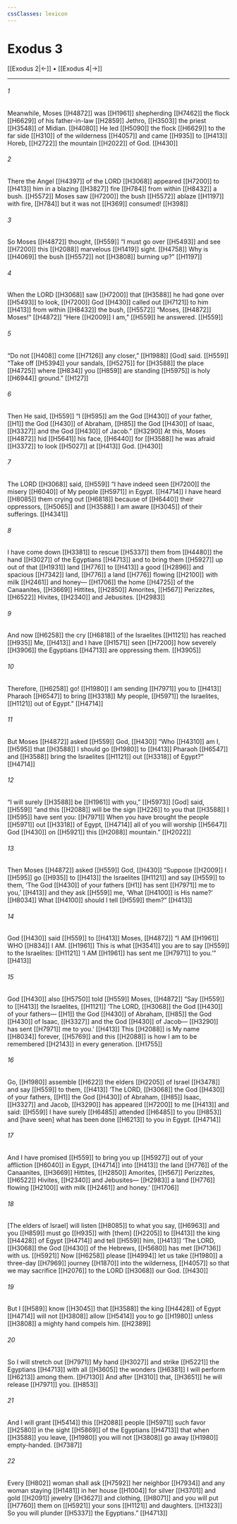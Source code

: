 ```yaml
---
cssClasses: lexicon
---
```


# Exodus 3

[[Exodus 2|←]] • [[Exodus 4|→]]

---

###### 1
Meanwhile, Moses [[H4872]] was [[H1961]] shepherding [[H7462]] the flock [[H6629]] of his father-in-law [[H2859]] Jethro, [[H3503]] the priest [[H3548]] of Midian. [[H4080]] He led [[H5090]] the flock [[H6629]] to the far side [[H310]] of the wilderness [[H4057]] and came [[H935]] to [[H413]] Horeb, [[H2722]] the mountain [[H2022]] of God. [[H430]]

###### 2
There the Angel [[H4397]] of the LORD [[H3068]] appeared [[H7200]] to [[H413]] him in a blazing [[H3827]] fire [[H784]] from within [[H8432]] a bush. [[H5572]] Moses saw [[H7200]] the bush [[H5572]] ablaze [[H1197]] with fire, [[H784]] but it was not [[H369]] consumed! [[H398]]

###### 3
So Moses [[H4872]] thought, [[H559]] “I must go over [[H5493]] and see [[H7200]] this [[H2088]] marvelous [[H1419]] sight. [[H4758]] Why is [[H4069]] the bush [[H5572]] not [[H3808]] burning up?” [[H1197]]

###### 4
When the LORD [[H3068]] saw [[H7200]] that [[H3588]] he had gone over [[H5493]] to look, [[H7200]] God [[H430]] called out [[H7121]] to him [[H413]] from within [[H8432]] the bush, [[H5572]] “Moses, [[H4872]] Moses!” [[H4872]] “Here [[H2009]] I am,” [[H559]] he answered. [[H559]]

###### 5
“Do not [[H408]] come [[H7126]] any closer,” [[H1988]] [God] said. [[H559]] “Take off [[H5394]] your sandals, [[H5275]] for [[H3588]] the place [[H4725]] where [[H834]] you [[H859]] are standing [[H5975]] is holy [[H6944]] ground.” [[H127]]

###### 6
Then He said, [[H559]] “I [[H595]] am the God [[H430]] of your father, [[H1]] the God [[H430]] of Abraham, [[H85]] the God [[H430]] of Isaac, [[H3327]] and the God [[H430]] of Jacob.” [[H3290]] At this, Moses [[H4872]] hid [[H5641]] his face, [[H6440]] for [[H3588]] he was afraid [[H3372]] to look [[H5027]] at [[H413]] God. [[H430]]

###### 7
The LORD [[H3068]] said, [[H559]] “I have indeed seen [[H7200]] the misery [[H6040]] of My people [[H5971]] in Egypt. [[H4714]] I have heard [[H8085]] them crying out [[H6818]] because of [[H6440]] their oppressors, [[H5065]] and [[H3588]] I am aware [[H3045]] of their sufferings. [[H4341]]

###### 8
I have come down [[H3381]] to rescue [[H5337]] them from [[H4480]] the hand [[H3027]] of the Egyptians [[H4713]] and to bring them [[H5927]] up out of that [[H1931]] land [[H776]] to [[H413]] a good [[H2896]] and spacious [[H7342]] land, [[H776]] a land [[H776]] flowing [[H2100]] with milk [[H2461]] and honey— [[H1706]] the home [[H4725]] of the Canaanites, [[H3669]] Hittites, [[H2850]] Amorites, [[H567]] Perizzites, [[H6522]] Hivites, [[H2340]] and Jebusites. [[H2983]]

###### 9
And now [[H6258]] the cry [[H6818]] of the Israelites [[H1121]] has reached [[H935]] Me, [[H413]] and I have [[H1571]] seen [[H7200]] how severely [[H3906]] the Egyptians [[H4713]] are oppressing them. [[H3905]]

###### 10
Therefore, [[H6258]] go! [[H1980]] I am sending [[H7971]] you to [[H413]] Pharaoh [[H6547]] to bring [[H3318]] My people, [[H5971]] the Israelites, [[H1121]] out of Egypt.” [[H4714]]

###### 11
But Moses [[H4872]] asked [[H559]] God, [[H430]] “Who [[H4310]] am I, [[H595]] that [[H3588]] I should go [[H1980]] to [[H413]] Pharaoh [[H6547]] and [[H3588]] bring the Israelites [[H1121]] out [[H3318]] of Egypt?” [[H4714]]

###### 12
“I will surely [[H3588]] be [[H1961]] with you,” [[H5973]] [God] said, [[H559]] “and this [[H2088]] will be the sign [[H226]] to you  that [[H3588]] I [[H595]] have sent you: [[H7971]] When you have brought the people [[H5971]] out [[H3318]] of Egypt, [[H4714]] all of you will worship [[H5647]] God [[H430]] on [[H5921]] this [[H2088]] mountain.” [[H2022]]

###### 13
Then Moses [[H4872]] asked [[H559]] God, [[H430]] “Suppose [[H2009]] I [[H595]] go [[H935]] to [[H413]] the Israelites [[H1121]] and say [[H559]] to them,  ‘The God [[H430]] of your fathers [[H1]] has sent [[H7971]] me to you,’ [[H413]] and they ask [[H559]] me,  ‘What [[H4100]] is His name?’ [[H8034]] What [[H4100]] should I tell [[H559]] them?” [[H413]]

###### 14
God [[H430]] said [[H559]] to [[H413]] Moses, [[H4872]] “I AM [[H1961]] WHO [[H834]] I AM. [[H1961]] This is what [[H3541]] you are to say [[H559]] to the Israelites: [[H1121]] ‘I AM [[H1961]] has sent me [[H7971]] to you.’” [[H413]]

###### 15
God [[H430]] also [[H5750]] told [[H559]] Moses, [[H4872]] “Say [[H559]] to [[H413]] the Israelites, [[H1121]] ‘The LORD, [[H3068]] the God [[H430]] of your fathers— [[H1]] the God [[H430]] of Abraham, [[H85]] the God [[H430]] of Isaac, [[H3327]] and the God [[H430]] of Jacob— [[H3290]] has sent [[H7971]] me to you.’ [[H413]] This [[H2088]] is My name [[H8034]] forever, [[H5769]] and this [[H2088]] is how I am to be remembered [[H2143]] in every generation. [[H1755]]

###### 16
Go, [[H1980]] assemble [[H622]] the elders [[H2205]] of Israel [[H3478]] and say [[H559]] to them, [[H413]] ‘The LORD, [[H3068]] the God [[H430]] of your fathers, [[H1]] the God [[H430]] of Abraham, [[H85]] Isaac, [[H3327]] and Jacob, [[H3290]] has appeared [[H7200]] to me [[H413]] and said: [[H559]] I have surely [[H6485]] attended [[H6485]] to you [[H853]] and [have seen] what has been done [[H6213]] to you  in Egypt. [[H4714]]

###### 17
And I have promised [[H559]] to bring you up [[H5927]] out of your affliction [[H6040]] in Egypt, [[H4714]] into [[H413]] the land [[H776]] of the Canaanites, [[H3669]] Hittites, [[H2850]] Amorites, [[H567]] Perizzites, [[H6522]] Hivites, [[H2340]] and Jebusites— [[H2983]] a land [[H776]] flowing [[H2100]] with milk [[H2461]] and honey.’ [[H1706]]

###### 18
[The elders of Israel] will listen [[H8085]] to what you say, [[H6963]] and you [[H859]] must go [[H935]] with [them] [[H2205]] to [[H413]] the king [[H4428]] of Egypt [[H4714]] and tell [[H559]] him, [[H413]] ‘The LORD, [[H3068]] the God [[H430]] of the Hebrews, [[H5680]] has met [[H7136]] with us. [[H5921]] Now [[H6258]] please [[H4994]] let us take [[H1980]] a three-day [[H7969]] journey [[H1870]] into the wilderness, [[H4057]] so that we may sacrifice [[H2076]] to the LORD [[H3068]] our God. [[H430]]

###### 19
But I [[H589]] know [[H3045]] that [[H3588]] the king [[H4428]] of Egypt [[H4714]] will not [[H3808]] allow [[H5414]] you to go [[H1980]] unless [[H3808]] a mighty hand compels him. [[H2389]]

###### 20
So I will stretch out [[H7971]] My hand [[H3027]] and strike [[H5221]] the Egyptians [[H4713]] with all [[H3605]] the wonders [[H6381]] I will perform [[H6213]] among them. [[H7130]] And after [[H310]] that, [[H3651]] he will release [[H7971]] you. [[H853]]

###### 21
And I will grant [[H5414]] this [[H2088]] people [[H5971]] such favor [[H2580]] in the sight [[H5869]] of the Egyptians [[H4713]] that when [[H3588]] you leave, [[H1980]] you will not [[H3808]] go away [[H1980]] empty-handed. [[H7387]]

###### 22
Every [[H802]] woman shall ask [[H7592]] her neighbor [[H7934]] and any woman staying [[H1481]] in her house [[H1004]] for silver [[H3701]] and gold [[H2091]] jewelry [[H3627]] and clothing, [[H8071]] and you will put [[H7760]] them on [[H5921]] your sons [[H1121]] and daughters. [[H1323]] So you will plunder [[H5337]] the Egyptians.” [[H4713]]

